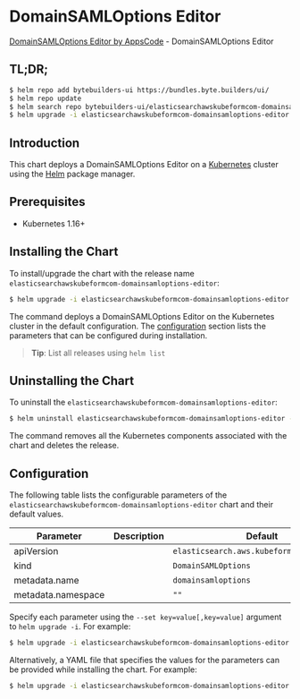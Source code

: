 # DomainSAMLOptions Editor

[DomainSAMLOptions Editor by AppsCode](https://byte.builders) - DomainSAMLOptions Editor

## TL;DR;

```bash
$ helm repo add bytebuilders-ui https://bundles.byte.builders/ui/
$ helm repo update
$ helm search repo bytebuilders-ui/elasticsearchawskubeformcom-domainsamloptions-editor --version=v0.4.17
$ helm upgrade -i elasticsearchawskubeformcom-domainsamloptions-editor bytebuilders-ui/elasticsearchawskubeformcom-domainsamloptions-editor -n default --create-namespace --version=v0.4.17
```

## Introduction

This chart deploys a DomainSAMLOptions Editor on a [Kubernetes](http://kubernetes.io) cluster using the [Helm](https://helm.sh) package manager.

## Prerequisites

- Kubernetes 1.16+

## Installing the Chart

To install/upgrade the chart with the release name `elasticsearchawskubeformcom-domainsamloptions-editor`:

```bash
$ helm upgrade -i elasticsearchawskubeformcom-domainsamloptions-editor bytebuilders-ui/elasticsearchawskubeformcom-domainsamloptions-editor -n default --create-namespace --version=v0.4.17
```

The command deploys a DomainSAMLOptions Editor on the Kubernetes cluster in the default configuration. The [configuration](#configuration) section lists the parameters that can be configured during installation.

> **Tip**: List all releases using `helm list`

## Uninstalling the Chart

To uninstall the `elasticsearchawskubeformcom-domainsamloptions-editor`:

```bash
$ helm uninstall elasticsearchawskubeformcom-domainsamloptions-editor -n default
```

The command removes all the Kubernetes components associated with the chart and deletes the release.

## Configuration

The following table lists the configurable parameters of the `elasticsearchawskubeformcom-domainsamloptions-editor` chart and their default values.

|     Parameter      | Description |                       Default                        |
|--------------------|-------------|------------------------------------------------------|
| apiVersion         |             | <code>elasticsearch.aws.kubeform.com/v1alpha1</code> |
| kind               |             | <code>DomainSAMLOptions</code>                       |
| metadata.name      |             | <code>domainsamloptions</code>                       |
| metadata.namespace |             | <code>""</code>                                      |


Specify each parameter using the `--set key=value[,key=value]` argument to `helm upgrade -i`. For example:

```bash
$ helm upgrade -i elasticsearchawskubeformcom-domainsamloptions-editor bytebuilders-ui/elasticsearchawskubeformcom-domainsamloptions-editor -n default --create-namespace --version=v0.4.17 --set apiVersion=elasticsearch.aws.kubeform.com/v1alpha1
```

Alternatively, a YAML file that specifies the values for the parameters can be provided while
installing the chart. For example:

```bash
$ helm upgrade -i elasticsearchawskubeformcom-domainsamloptions-editor bytebuilders-ui/elasticsearchawskubeformcom-domainsamloptions-editor -n default --create-namespace --version=v0.4.17 --values values.yaml
```
